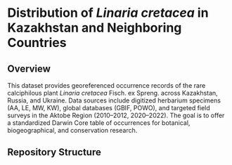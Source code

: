 # Distribution of _Linaria cretacea_ in Kazakhstan and Neighboring Countries

## Overview  
This dataset provides georeferenced occurrence records of the rare calciphilous plant _Linaria cretacea_ Fisch. ex Spreng. across Kazakhstan, Russia, and Ukraine. Data sources include digitized herbarium specimens (AA, LE, MW, KW), global databases (GBIF, POWO), and targeted field surveys in the Aktobe Region (2010–2012, 2020–2022). The goal is to offer a standardized Darwin Core table of occurrences for botanical, biogeographical, and conservation research.

## Repository Structure  
